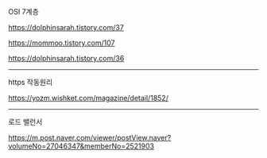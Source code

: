 OSI 7계층

https://dolphinsarah.tistory.com/37

https://mommoo.tistory.com/107

https://dolphinsarah.tistory.com/36

------
https 작동원리

https://yozm.wishket.com/magazine/detail/1852/

-----
로드 밸런서

https://m.post.naver.com/viewer/postView.naver?volumeNo=27046347&memberNo=2521903
